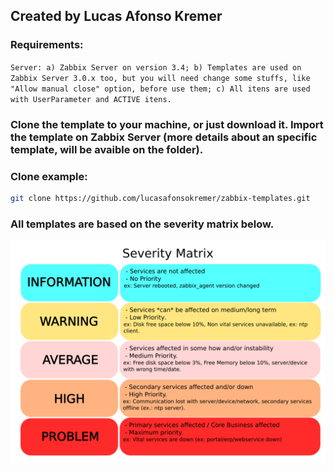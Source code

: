 ## Created by Lucas Afonso Kremer

### Requirements:

`
Server:
        a) Zabbix Server on version 3.4;
        b) Templates are used on Zabbix Server 3.0.x too, but you will need change some stuffs, like "Allow manual close" option, before use them;
        c) All itens are used with UserParameter and ACTIVE itens.
`
### Clone the template to your machine, or just download it. Import the template on Zabbix Server (more details about an specific template, will be avaible on the folder).

### Clone example:
```sh
git clone https://github.com/lucasafonsokremer/zabbix-templates.git
```

### All templates are based on the severity matrix below.
![matrix](severity_matrix.png)
